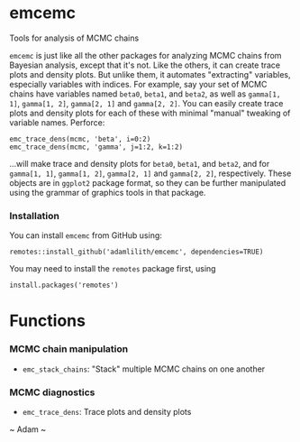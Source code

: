 # emcemc
 Tools for analysis of MCMC chains
 
`emcemc` is just like all the other packages for analyzing MCMC chains from Bayesian analysis, except that it's not.  Like the others, it can create trace plots and density plots.  But unlike them, it automates "extracting" variables, especially variables with indices.  For example, say your set of MCMC chains have variables named `beta0`, `beta1`, and `beta2`, as well as `gamma[1, 1]`, `gamma[1, 2]`, `gamma[2, 1]` and `gamma[2, 2]`. You can easily create trace plots and density plots for each of these with minimal "manual" tweaking of variable names. Perforce:
 
`emc_trace_dens(mcmc, 'beta', i=0:2)`  
`emc_trace_dens(mcmc, 'gamma', j=1:2, k=1:2)`  

...will make trace and density plots for `beta0`, `beta1`, and `beta2`, and for `gamma[1, 1]`, `gamma[1, 2]`, `gamma[2, 1]` and `gamma[2, 2]`, respectively. These objects are in `ggplot2` package format, so they can be further manipulated using the grammar of graphics tools in that package.

### Installation

You can install `emcemc` from GitHub using:
 
`remotes::install_github('adamlilith/emcemc', dependencies=TRUE)`  

You may need to install the `remotes` package first, using

`install.packages('remotes')`

# Functions

### MCMC chain manipulation
* `emc_stack_chains`: "Stack" multiple MCMC chains on one another

### MCMC diagnostics
* `emc_trace_dens`: Trace plots and density plots

~ Adam ~
